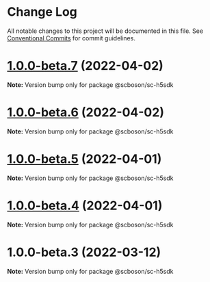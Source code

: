 # Change Log

All notable changes to this project will be documented in this file.
See [Conventional Commits](https://conventionalcommits.org) for commit guidelines.

# [1.0.0-beta.7](http://58.22.61.222:18001/smart-city-ui/sc-boson.git/compare/@scboson/sc-h5sdk@1.0.0-beta.6...@scboson/sc-h5sdk@1.0.0-beta.7) (2022-04-02)

**Note:** Version bump only for package @scboson/sc-h5sdk





# [1.0.0-beta.6](http://58.22.61.222:18001/smart-city-ui/sc-boson.git/compare/@scboson/sc-h5sdk@1.0.0-beta.5...@scboson/sc-h5sdk@1.0.0-beta.6) (2022-04-02)

**Note:** Version bump only for package @scboson/sc-h5sdk





# [1.0.0-beta.5](http://58.22.61.222:18001/smart-city-ui/sc-boson.git/compare/@scboson/sc-h5sdk@1.0.0-beta.4...@scboson/sc-h5sdk@1.0.0-beta.5) (2022-04-01)

**Note:** Version bump only for package @scboson/sc-h5sdk





# [1.0.0-beta.4](http://58.22.61.222:18001/smart-city-ui/sc-boson.git/compare/@scboson/sc-h5sdk@1.0.0-beta.3...@scboson/sc-h5sdk@1.0.0-beta.4) (2022-04-01)

**Note:** Version bump only for package @scboson/sc-h5sdk





# 1.0.0-beta.3 (2022-03-12)

**Note:** Version bump only for package @scboson/sc-h5sdk
